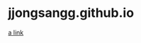 # jjongsangg.github.io
[a link](https://github.com/jjongsangg/jjongsangg.github.io/blob/master/cordova/0912/index.html)
